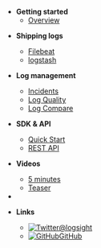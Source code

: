 <!-- docs/_sidebar.md -->


- **Getting started**
    - [Overview](/)

[comment]: <> (    - [Use cases]&#40;/file1.md&#41;)
  
- **Shipping logs**
    - [Filebeat](/shipping_logs/filebeats.md)
    - [logstash](/shipping_logs/logstash.md)

- **Log management**
    - [Incidents](/log_management/incidents.md)
    - [Log Quality](/log_management/log_quality.md)
    - [Log Compare](/log_management/log_compare.md)
  
- **SDK & API**
    - [Quick Start](/sdk_api/quick_start.md)
    - [REST API](/sdk_api/rest_api.md)
    
[comment]: <> (- **Alerting**)

[comment]: <> (    - [Email]&#40;/alerting/email.md&#41;)

[comment]: <> (    - [PagerDuty]&#40;/alerting/pager_duty.md&#41;)

[comment]: <> (    - [Prometheus]&#40;/alerting/prometheus.md&#41;)

[comment]: <> (- **Admin**)

[comment]: <> (    - [Accounts]&#40;/admin/accounts.md&#41;)

[comment]: <> (    - [Authentication Tokens]&#40;/admin/auth_tokens.md&#41;)

- **Videos**
    - [5 minutes](/videos/5_minutes.md)
    - [Teaser](/videos/teaser.md)

- 
- **Links**
    - [![Twitter](/assets/img/twitter.svg)@logsight](http://twitter.com/logsight)
    - [![GitHub](/assets/img/github.svg)GitHub](https://github.com/aiops)
